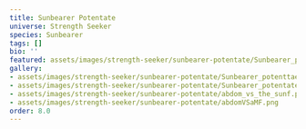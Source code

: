```yaml
---
title: Sunbearer Potentate
universe: Strength Seeker
species: Sunbearer
tags: []
bio: ''
featured: assets/images/strength-seeker/sunbearer-potentate/Sunbearer_potenttaet.png
gallery:
- assets/images/strength-seeker/sunbearer-potentate/Sunbearer_potenttaet.png
- assets/images/strength-seeker/sunbearer-potentate/Sunbearer_potentate.png
- assets/images/strength-seeker/sunbearer-potentate/abdom_vs_the_sunf.png
- assets/images/strength-seeker/sunbearer-potentate/abdomVSaMF.png
order: 8.0
---
```

